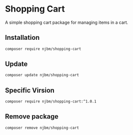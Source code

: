 # Shopping Cart

A simple shopping cart package for managing items in a cart.

## Installation

```bash
composer require njbm/shopping-cart
```

## Update
```bash
composer update njbm/shopping-cart
```

## Specific Virsion
```bash
composer require njbm/shopping-cart:^1.0.1

```

## Remove package
```bash
composer remove njbm/shopping-cart

```
